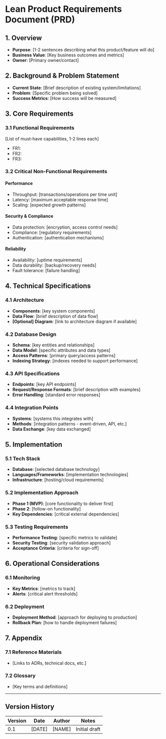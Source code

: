 # Lean Product Requirements Document (PRD)

## 1. Overview

- **Purpose**: [1-2 sentences describing what this product/feature will do]
- **Business Value**: [Key business outcomes and metrics]
- **Owner**: [Primary owner/contact]

## 2. Background & Problem Statement

- **Current State**: [Brief description of existing system/limitations]
- **Problem**: [Specific problem being solved]
- **Success Metrics**: [How success will be measured]

## 3. Core Requirements

### 3.1 Functional Requirements

[List of must-have capabilities, 1-2 lines each]

- FR1:
- FR2:
- FR3:

### 3.2 Critical Non-Functional Requirements

#### Performance

- Throughput: [transactions/operations per time unit]
- Latency: [maximum acceptable response time]
- Scaling: [expected growth patterns]

#### Security & Compliance

- Data protection: [encryption, access control needs]
- Compliance: [regulatory requirements]
- Authentication: [authentication mechanisms]

#### Reliability

- Availability: [uptime requirements]
- Data durability: [backup/recovery needs]
- Fault tolerance: [failure handling]

## 4. Technical Specifications

### 4.1 Architecture

- **Components**: [key system components]
- **Data Flow**: [brief description of data flow]
- **[Optional] Diagram**: [link to architecture diagram if available]

### 4.2 Database Design

- **Schema**: [key entities and relationships]
- **Data Model**: [specific attributes and data types]
- **Access Patterns**: [primary query/access patterns]
- **Indexing Strategy**: [indexes needed to support performance]

### 4.3 API Specifications

- **Endpoints**: [key API endpoints]
- **Request/Response Formats**: [brief description with examples]
- **Error Handling**: [standard error responses]

### 4.4 Integration Points

- **Systems**: [systems this integrates with]
- **Methods**: [integration patterns - event-driven, API, etc.]
- **Data Exchange**: [key data exchanged]

## 5. Implementation

### 5.1 Tech Stack

- **Database**: [selected database technology]
- **Languages/Frameworks**: [implementation technologies]
- **Infrastructure**: [hosting/cloud requirements]

### 5.2 Implementation Approach

- **Phase 1 (MVP)**: [core functionality to deliver first]
- **Phase 2**: [follow-on functionality]
- **Key Dependencies**: [critical external dependencies]

### 5.3 Testing Requirements

- **Performance Testing**: [specific metrics to validate]
- **Security Testing**: [security validation approach]
- **Acceptance Criteria**: [criteria for sign-off]

## 6. Operational Considerations

### 6.1 Monitoring

- **Key Metrics**: [metrics to track]
- **Alerts**: [critical alert thresholds]

### 6.2 Deployment

- **Deployment Method**: [approach for deploying to production]
- **Rollback Plan**: [how to handle deployment failures]

## 7. Appendix

### 7.1 Reference Materials

- [Links to ADRs, technical docs, etc.]

### 7.2 Glossary

- [Key terms and definitions]

---

## Version History

| Version | Date | Author | Notes |
|---------|------|--------|-------|
| 0.1 | [DATE] | [NAME] | Initial draft |